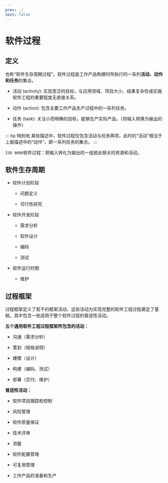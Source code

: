 ```yaml
---
prev: ./
next: false
---
```


# 软件过程

## 定义
也称“软件生存周期过程”。软件过程是工作产品构建时所执行的一系列**活动、动作和任务**的集合。

+ 活动 (activity): 实现宽泛的目标，与应用领域、项目大小、结果复杂性或实施软件工程的重要程度无直接关系。  

+ 动作 (action): 包含主要工作产品生产过程中的一系列任务。  

+ 任务 (task): 关注小而明确的目标，能够生产实际产品。（将输入转换为输出的操作）

::: tip 特别地
某些描述中，软件过程仅包含活动与任务两项，此时的“活动”相当于上面描述中的“动作”，即一系列任务的集合。
:::

```ISO 9000```软件过程：把输入转化为输出的一组彼此相关的资源和活动。

## 软件生存周期
+ 软件计划阶段
  + 问题定义

  + 可行性研究

+ 软件开发阶段
  + 需求分析

  + 软件设计

  + 编码

  + 测试

+ 软件运行时期
  + 维护

## 过程框架
过程框架定义了若干的框架活动，这些活动为实现完整的软件工程过程奠定了基础，其中包含一些适用于整个软件过程的普适性活动。

**五个通用软件工程过程框架所包含的活动：**
+ 沟通（需求分析）

+ 策划（规格说明）

+ 建模（设计）

+ 构建（编码、测试）

+ 部署（交付、维护）

**普适性活动：**
+ 软件项目跟踪和控制

+ 风险管理

+ 软件质量保证

+ 技术评审

+ 测量

+ 软件配置管理

+ 可复用管理

+ 工作产品的准备和生产
